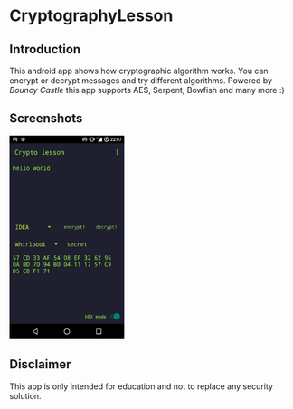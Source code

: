 # CryptographyLesson

## Introduction
This android app shows how cryptographic algorithm works. You can encrypt or decrypt messages and try different algorithms. 
Powered by <i>Bouncy Castle</i>  this app supports AES, Serpent, Bowfish and many more :)

## Screenshots
<img src="images/screenshot_1.png" height="360"/>

## Disclaimer
This app is only intended for education and not to replace any security solution.
